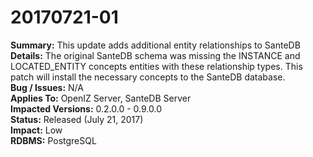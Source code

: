 # 20170721-01

**Summary:** This update adds additional entity relationships to SanteDB  
**Details:** The original SanteDB schema was missing the INSTANCE and LOCATED\_ENTITY concepts entities with these relationship types. This patch will install the necessary concepts to the SanteDB database.  
**Bug / Issues:** N/A  
**Applies To:** OpenIZ Server, SanteDB Server  
**Impacted Versions:** 0.2.0.0 - 0.9.0.0   
**Status:** Released \(July 21, 2017\)  
**Impact:** Low  
**RDBMS:** PostgreSQL

